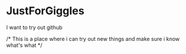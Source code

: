 # JustForGiggles
I want to try out github

/*
This is a place where i can try out new things and make sure i know what's what
*/
